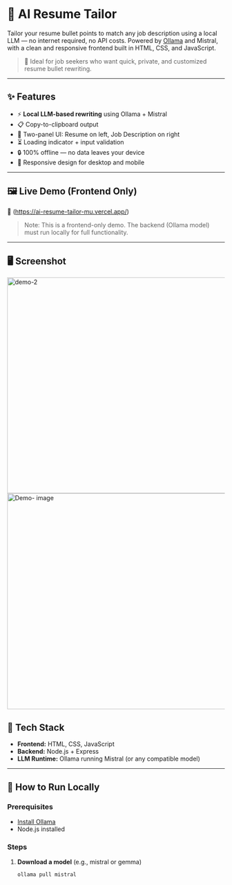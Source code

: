 # 🧠 AI Resume Tailor

Tailor your resume bullet points to match any job description using a local LLM — no internet required, no API costs. Powered by [Ollama](https://ollama.com/) and Mistral, with a clean and responsive frontend built in HTML, CSS, and JavaScript.

> 📍 Ideal for job seekers who want quick, private, and customized resume bullet rewriting.

---

## ✨ Features

- ⚡ **Local LLM-based rewriting** using Ollama + Mistral
- 📋 Copy-to-clipboard output
- 📂 Two-panel UI: Resume on left, Job Description on right
- ⏳ Loading indicator + input validation
- 🔒 100% offline — no data leaves your device
- 📱 Responsive design for desktop and mobile

---

## 🖼️ Live Demo (Frontend Only)

🔗 (https://ai-resume-tailor-mu.vercel.app/)

> Note: This is a frontend-only demo. The backend (Ollama model) must run locally for full functionality.

---

## 🖥️ Screenshot

<img width="1000" height="500" alt="demo-2" src="https://github.com/user-attachments/assets/266d282a-ec84-4108-9e06-ee2eb06b9c09" />
<img width="1000" height="500" alt="Demo- image" src="https://github.com/user-attachments/assets/68c4e4a9-8f56-4f5f-b351-7f357dad7c60" />


## 🔧 Tech Stack

- **Frontend:** HTML, CSS, JavaScript
- **Backend:** Node.js + Express
- **LLM Runtime:** Ollama running Mistral (or any compatible model)

---

## 🚀 How to Run Locally

### Prerequisites
- [Install Ollama](https://ollama.com)
- Node.js installed

### Steps

1. **Download a model** (e.g., mistral or gemma)
   ```bash
   ollama pull mistral
